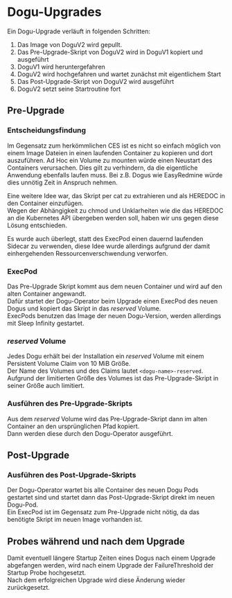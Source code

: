 # Dogu-Upgrades

Ein Dogu-Upgrade verläuft in folgenden Schritten:

1. Das Image von DoguV2 wird gepullt.
2. Das Pre-Upgrade-Skript von DoguV2 wird in DoguV1 kopiert und ausgeführt
3. DoguV1 wird heruntergefahren
4. DoguV2 wird hochgefahren und wartet zunächst mit eigentlichem Start
5. Das Post-Upgrade-Skript von DoguV2 wird ausgeführt
6. DoguV2 setzt seine Startroutine fort

## Pre-Upgrade

### Entscheidungsfindung
Im Gegensatz zum herkömmlichen CES ist es nicht so einfach möglich von einem Image Dateien in einen laufenden Container
zu kopieren und dort auszuführen. Ad Hoc ein Volume zu mounten würde einen Neustart des Containers verursachen.
Dies gilt zu verhindern, da die eigentliche Anwendung ebenfalls laufen muss. Bei z.B. Dogus wie EasyRedmine würde dies
unnötig Zeit in Anspruch nehmen.

Eine weitere Idee war, das Skript per cat zu extrahieren und als HEREDOC in den Container einzufügen.  
Wegen der Abhängigkeit zu chmod und Unklarheiten wie die das HEREDOC an die Kubernetes API übergeben 
werden soll, haben wir uns gegen diese Lösung entschieden.

Es wurde auch überlegt, statt des ExecPod einen dauernd laufenden Sidecar zu verwenden, diese Idee wurde allerdings 
aufgrund der damit einhergehenden Ressourcenverschwendung verworfen.

### ExecPod
Das Pre-Upgrade Skript kommt aus dem neuen Container und wird auf den alten Container angewandt.  
Dafür startet der Dogu-Operator beim Upgrade einen ExecPod des neuen Dogus und kopiert das Skript in das _reserved_ Volume.  
ExecPods benutzen das Image der neuen Dogu-Version, werden allerdings mit Sleep Infinity gestartet.

### _reserved_ Volume
Jedes Dogu erhält bei der Installation ein _reserved_ Volume mit einem Persistent Volume Claim von 10 MiB Größe.  
Der Name des Volumes und des Claims lautet `<dogu-name>-reserved`.  
Aufgrund der limitierten Größe des Volumes ist das Pre-Upgrade-Skript in seiner Größe auch limitiert.

### Ausführen des Pre-Upgrade-Skripts
Aus dem _reserved_ Volume wird das Pre-Upgrade-Skript dann im alten Container an den ursprünglichen Pfad kopiert.  
Dann werden diese durch den Dogu-Operator ausgeführt.

## Post-Upgrade

### Ausführen des Post-Upgrade-Skripts
Der Dogu-Operator wartet bis alle Container des neuen Dogu Pods gestartet sind und startet dann das Post-Upgrade-Skript direkt im neuen Dogu-Pod.  
Ein ExecPod ist im Gegensatz zum Pre-Upgrade nicht nötig, da das benötigte Skript im neuen Image vorhanden ist.

## Probes während und nach dem Upgrade
Damit eventuell längere Startup Zeiten eines Dogus nach einem Upgrade abgefangen werden, wird nach einem Upgrade der
FailureThreshold der Startup Probe hochgesetzt.  
Nach dem erfolgreichen Upgrade wird diese Änderung wieder zurückgesetzt.
